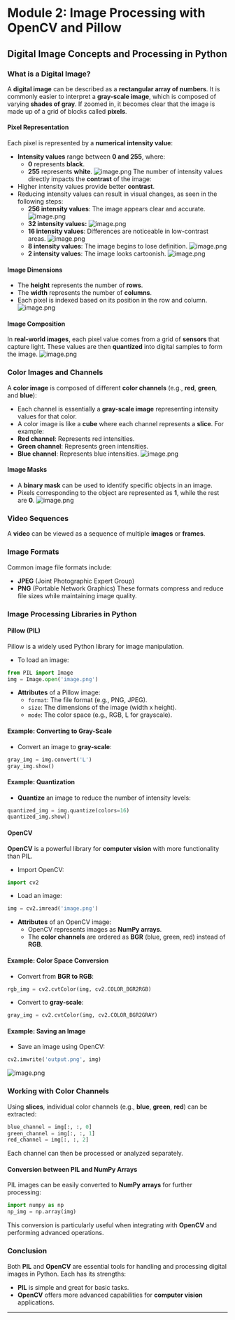 

# Module 2: Image Processing with OpenCV and Pillow
## Digital Image Concepts and Processing in Python
### What is a Digital Image?
A **digital image** can be described as a **rectangular array of numbers**. It is commonly easier to interpret a **gray-scale image**, which is composed of varying **shades of gray**. If zoomed in, it becomes clear that the image is made up of a grid of blocks called **pixels**.
#### Pixel Representation
Each pixel is represented by a **numerical intensity value**:
- **Intensity values** range between **0 and 255**, where:
	- **0** represents **black**.
	- **255** represents **white**.
![image.png](https://prod-files-secure.s3.us-west-2.amazonaws.com/03e82b26-cccb-4906-bb56-adabcbdc0655/fa1bb4aa-313a-44c2-a7b3-7fa4a8432b08/image.png?X-Amz-Algorithm=AWS4-HMAC-SHA256&X-Amz-Content-Sha256=UNSIGNED-PAYLOAD&X-Amz-Credential=ASIAZI2LB466Q7BLRMGL%2F20250203%2Fus-west-2%2Fs3%2Faws4_request&X-Amz-Date=20250203T122913Z&X-Amz-Expires=3600&X-Amz-Security-Token=IQoJb3JpZ2luX2VjEPz%2F%2F%2F%2F%2F%2F%2F%2F%2F%2FwEaCXVzLXdlc3QtMiJHMEUCIQDqVExUqD%2FHYc664Sev2H172KFdWi6PH3SIs8kSQwvkFQIgfoIVzdJu6V3zQRhQxvkjyAJMBvBTUeJQKF%2FqqUJGucgq%2FwMIFRAAGgw2Mzc0MjMxODM4MDUiDMVw5QqF0dJPaDXZTSrcA09ryxvNzyPx1TsIMDywKDvF8erJjL7dfL6IwP4l7%2B7y7PBT2%2BkFHZTp3QHKU5jimHeLxFu6w7oVtA002H6gPSwp%2F8xmKeuUEbINQ5QwBk23FkIUv6glok2YdT13mSS1RNsMdXvhpNo0K%2BO1skRpPSYjRF8CHeG9x8z6Wcsqc4EoaSVQH95PG76TYI2%2FNyNyAk9OMoPiGaDz9mKmDRP%2FsYWY1v%2BlPbTzjdRvKxwCajnaCV0VkFbFe34Gdn5z8gOFv8iOLw4DXoHgGQvT2E%2FiHfa%2BHNPHbiG7HOD59WJ7eLrucsMKeXWHj%2FKdk0ev6K9DZXIBXk0NZVROpWi23wob1hL57Qfh6euzFfZOR6RrHVRU3M7eJAWlGEY24BMRwn1RTOhtwJ2MvEci%2Fa5LDYP%2FOLSYF7FnU3kQV6NtWeFvZ1ubbKT8DLVS7CQdwCxAF1cVLiLemBpaYkFf83cUEhR5%2F48cPyl53DCr%2BeBxiL5xqfPylJdDuoozt1OHAqPACfBzoGFopJGzk790Ln8FXT7ajTGzamBrvP1J%2BniAy9VuSZn9cC1h0nxJ8zLabbG8B7bgAPqg3CWWD7h%2Bq6enHzmoUYkUazCxbxku3DZsTVwKhNI%2FnPcKCLHTxNuiDSTtMNzSgr0GOqUB2xc8AH8doU9I15ECloGYb4CWh85IjV67cwqvT%2BIRJD1vnYoPyA6jMpp6sB0DEy8gDqnSEHJINwycL8l5vEE8UNJSpsW%2BA2ns%2FG5EukWsjV3eMmbT5U5TLwiDyC7XBiQWnCm9bxQLwKP%2FyuQsHXArE8xU8z1s8siY7cigpVACHoOd%2BxRu9cyVC8A5noRK3B1eHiKeAheLyz4DDoxaEPDpztgE5w6G&X-Amz-Signature=feae13c2ac5427d385fa460ad738559b40e62adbfcd9c78ab2bb1970cc53f378&X-Amz-SignedHeaders=host&x-id=GetObject)
The number of intensity values directly impacts the **contrast** of the image:
- Higher intensity values provide better **contrast**.
- Reducing intensity values can result in visual changes, as seen in the following steps:
	- **256 intensity values**: The image appears clear and accurate.
![image.png](https://prod-files-secure.s3.us-west-2.amazonaws.com/03e82b26-cccb-4906-bb56-adabcbdc0655/0de7dfb4-99dc-4b87-8932-5165b3c3b775/image.png?X-Amz-Algorithm=AWS4-HMAC-SHA256&X-Amz-Content-Sha256=UNSIGNED-PAYLOAD&X-Amz-Credential=ASIAZI2LB4662YUHI3ED%2F20250203%2Fus-west-2%2Fs3%2Faws4_request&X-Amz-Date=20250203T122913Z&X-Amz-Expires=3600&X-Amz-Security-Token=IQoJb3JpZ2luX2VjEPz%2F%2F%2F%2F%2F%2F%2F%2F%2F%2FwEaCXVzLXdlc3QtMiJGMEQCIHuQD8tWDdyN6H094hxJkly%2FEXneszER%2FvXQceOb%2FVvNAiBy71J7K5kPS49%2BLxLUfcGvfHyGHMMSH%2F8cPdGvwQAlVCr%2FAwgVEAAaDDYzNzQyMzE4MzgwNSIMWVW8fqeMTK5wvWn4KtwDUtpcqpHKBA8meBFx2AYPVdUxNOZFEuZIObQVP8X4b0%2FMOr3mz%2Bpf9XUrGFyydJ3qvUwlzaRt2OwAKo4lqayDirIDoG2xzbpzVpJRNGC3jCJTgXzuV2w9L61leI6rii%2BGEbnu5OHHkiXl0lIltFhudpJoJoPe1m1e9ceRfpvtp9pnI91rEDQjtVSdBWh%2FxGELXosqf1L9uPoqf0EVmO7p%2BV8GR9D03tuMTNpRZI3yLLCCnUN%2FPK8eWuPN4DdM9WW9hXfpX03iBhdNkf0EqEuMRmZZvY8gTNCv3QNOUZSckDGgVnpBDYzCZnOi80Hb3EW1WVMNmzOfy%2FCUFjPF874ZH5tBPjdHFXMSZltaGak3DjW2ZYU3JWysEmCxywtb%2FaPGGUiDHG2OTlQXtqdaON9I7i7H2I335HKohlWiOtjssnT9UlMX5xgkHeON4zQZ%2Fqh2TN8Rl%2FvITPULgxwcItYD0LMdpFOHTZT3hSE4m1UJ8Hp0%2Ff%2FRieq%2BqCOnRoc%2BTtIFOi1KVnzEK7j7MRKKr9ws0zYYJHJcErh%2Blu5j%2BNTO9UbGwlB4AB0t8G7ArpMiunBMoH6K%2BkIYd5knKTsPPEIY6YvfNNJqFrS3G37FSzZE7Drel6R9p5q8NsUFq%2FQw%2F9KCvQY6pgFXEz1Tg2D9iu9M40NqDJv9EUfPd13LFkncv3NginXrj0jJUaaM1MTrxuzR%2F5YPQwHHpS5HFre%2BGGHiTjr%2Bh8wZleQTxenxb8KhKnPTwJKT5FXkUyUYQ8YHueC0aZkhCpS%2BiWmmJeS8f0HPyH4FUr0FAH%2B%2FhqHoM35C4gzEEiiZqsna0JqbcbGUsSSOFuwOfYRHgmAe7Bc24LeBdzp3%2BFIXiMuJjqT8&X-Amz-Signature=cd92c335037d3be886b25ef4077255808c7ad5c4c3dd4cf2f3e3b1551dab925c&X-Amz-SignedHeaders=host&x-id=GetObject)
	- **32 intensity values:**
![image.png](https://prod-files-secure.s3.us-west-2.amazonaws.com/03e82b26-cccb-4906-bb56-adabcbdc0655/7eb81f08-b190-4c5a-ba2b-2a498a15b2c4/image.png?X-Amz-Algorithm=AWS4-HMAC-SHA256&X-Amz-Content-Sha256=UNSIGNED-PAYLOAD&X-Amz-Credential=ASIAZI2LB4662YUHI3ED%2F20250203%2Fus-west-2%2Fs3%2Faws4_request&X-Amz-Date=20250203T122913Z&X-Amz-Expires=3600&X-Amz-Security-Token=IQoJb3JpZ2luX2VjEPz%2F%2F%2F%2F%2F%2F%2F%2F%2F%2FwEaCXVzLXdlc3QtMiJGMEQCIHuQD8tWDdyN6H094hxJkly%2FEXneszER%2FvXQceOb%2FVvNAiBy71J7K5kPS49%2BLxLUfcGvfHyGHMMSH%2F8cPdGvwQAlVCr%2FAwgVEAAaDDYzNzQyMzE4MzgwNSIMWVW8fqeMTK5wvWn4KtwDUtpcqpHKBA8meBFx2AYPVdUxNOZFEuZIObQVP8X4b0%2FMOr3mz%2Bpf9XUrGFyydJ3qvUwlzaRt2OwAKo4lqayDirIDoG2xzbpzVpJRNGC3jCJTgXzuV2w9L61leI6rii%2BGEbnu5OHHkiXl0lIltFhudpJoJoPe1m1e9ceRfpvtp9pnI91rEDQjtVSdBWh%2FxGELXosqf1L9uPoqf0EVmO7p%2BV8GR9D03tuMTNpRZI3yLLCCnUN%2FPK8eWuPN4DdM9WW9hXfpX03iBhdNkf0EqEuMRmZZvY8gTNCv3QNOUZSckDGgVnpBDYzCZnOi80Hb3EW1WVMNmzOfy%2FCUFjPF874ZH5tBPjdHFXMSZltaGak3DjW2ZYU3JWysEmCxywtb%2FaPGGUiDHG2OTlQXtqdaON9I7i7H2I335HKohlWiOtjssnT9UlMX5xgkHeON4zQZ%2Fqh2TN8Rl%2FvITPULgxwcItYD0LMdpFOHTZT3hSE4m1UJ8Hp0%2Ff%2FRieq%2BqCOnRoc%2BTtIFOi1KVnzEK7j7MRKKr9ws0zYYJHJcErh%2Blu5j%2BNTO9UbGwlB4AB0t8G7ArpMiunBMoH6K%2BkIYd5knKTsPPEIY6YvfNNJqFrS3G37FSzZE7Drel6R9p5q8NsUFq%2FQw%2F9KCvQY6pgFXEz1Tg2D9iu9M40NqDJv9EUfPd13LFkncv3NginXrj0jJUaaM1MTrxuzR%2F5YPQwHHpS5HFre%2BGGHiTjr%2Bh8wZleQTxenxb8KhKnPTwJKT5FXkUyUYQ8YHueC0aZkhCpS%2BiWmmJeS8f0HPyH4FUr0FAH%2B%2FhqHoM35C4gzEEiiZqsna0JqbcbGUsSSOFuwOfYRHgmAe7Bc24LeBdzp3%2BFIXiMuJjqT8&X-Amz-Signature=00fe891fc0ff338e613d2afee3d904f68a35b22fa52a6985bebacfb343908c48&X-Amz-SignedHeaders=host&x-id=GetObject)
	- **16 intensity values**: Differences are noticeable in low-contrast areas.
![image.png](https://prod-files-secure.s3.us-west-2.amazonaws.com/03e82b26-cccb-4906-bb56-adabcbdc0655/6bf56d44-9a14-4b7b-98c2-1f00b8630f0c/image.png?X-Amz-Algorithm=AWS4-HMAC-SHA256&X-Amz-Content-Sha256=UNSIGNED-PAYLOAD&X-Amz-Credential=ASIAZI2LB4662YUHI3ED%2F20250203%2Fus-west-2%2Fs3%2Faws4_request&X-Amz-Date=20250203T122913Z&X-Amz-Expires=3600&X-Amz-Security-Token=IQoJb3JpZ2luX2VjEPz%2F%2F%2F%2F%2F%2F%2F%2F%2F%2FwEaCXVzLXdlc3QtMiJGMEQCIHuQD8tWDdyN6H094hxJkly%2FEXneszER%2FvXQceOb%2FVvNAiBy71J7K5kPS49%2BLxLUfcGvfHyGHMMSH%2F8cPdGvwQAlVCr%2FAwgVEAAaDDYzNzQyMzE4MzgwNSIMWVW8fqeMTK5wvWn4KtwDUtpcqpHKBA8meBFx2AYPVdUxNOZFEuZIObQVP8X4b0%2FMOr3mz%2Bpf9XUrGFyydJ3qvUwlzaRt2OwAKo4lqayDirIDoG2xzbpzVpJRNGC3jCJTgXzuV2w9L61leI6rii%2BGEbnu5OHHkiXl0lIltFhudpJoJoPe1m1e9ceRfpvtp9pnI91rEDQjtVSdBWh%2FxGELXosqf1L9uPoqf0EVmO7p%2BV8GR9D03tuMTNpRZI3yLLCCnUN%2FPK8eWuPN4DdM9WW9hXfpX03iBhdNkf0EqEuMRmZZvY8gTNCv3QNOUZSckDGgVnpBDYzCZnOi80Hb3EW1WVMNmzOfy%2FCUFjPF874ZH5tBPjdHFXMSZltaGak3DjW2ZYU3JWysEmCxywtb%2FaPGGUiDHG2OTlQXtqdaON9I7i7H2I335HKohlWiOtjssnT9UlMX5xgkHeON4zQZ%2Fqh2TN8Rl%2FvITPULgxwcItYD0LMdpFOHTZT3hSE4m1UJ8Hp0%2Ff%2FRieq%2BqCOnRoc%2BTtIFOi1KVnzEK7j7MRKKr9ws0zYYJHJcErh%2Blu5j%2BNTO9UbGwlB4AB0t8G7ArpMiunBMoH6K%2BkIYd5knKTsPPEIY6YvfNNJqFrS3G37FSzZE7Drel6R9p5q8NsUFq%2FQw%2F9KCvQY6pgFXEz1Tg2D9iu9M40NqDJv9EUfPd13LFkncv3NginXrj0jJUaaM1MTrxuzR%2F5YPQwHHpS5HFre%2BGGHiTjr%2Bh8wZleQTxenxb8KhKnPTwJKT5FXkUyUYQ8YHueC0aZkhCpS%2BiWmmJeS8f0HPyH4FUr0FAH%2B%2FhqHoM35C4gzEEiiZqsna0JqbcbGUsSSOFuwOfYRHgmAe7Bc24LeBdzp3%2BFIXiMuJjqT8&X-Amz-Signature=61023ce952455f24d4c51b2ab07aa9ec1cda3e5faa6b980e000c27e4c3048237&X-Amz-SignedHeaders=host&x-id=GetObject)
	- **8 intensity values**: The image begins to lose definition.
![image.png](https://prod-files-secure.s3.us-west-2.amazonaws.com/03e82b26-cccb-4906-bb56-adabcbdc0655/cca05878-ca1a-43e0-8bec-1d146756f9ae/image.png?X-Amz-Algorithm=AWS4-HMAC-SHA256&X-Amz-Content-Sha256=UNSIGNED-PAYLOAD&X-Amz-Credential=ASIAZI2LB4662YUHI3ED%2F20250203%2Fus-west-2%2Fs3%2Faws4_request&X-Amz-Date=20250203T122913Z&X-Amz-Expires=3600&X-Amz-Security-Token=IQoJb3JpZ2luX2VjEPz%2F%2F%2F%2F%2F%2F%2F%2F%2F%2FwEaCXVzLXdlc3QtMiJGMEQCIHuQD8tWDdyN6H094hxJkly%2FEXneszER%2FvXQceOb%2FVvNAiBy71J7K5kPS49%2BLxLUfcGvfHyGHMMSH%2F8cPdGvwQAlVCr%2FAwgVEAAaDDYzNzQyMzE4MzgwNSIMWVW8fqeMTK5wvWn4KtwDUtpcqpHKBA8meBFx2AYPVdUxNOZFEuZIObQVP8X4b0%2FMOr3mz%2Bpf9XUrGFyydJ3qvUwlzaRt2OwAKo4lqayDirIDoG2xzbpzVpJRNGC3jCJTgXzuV2w9L61leI6rii%2BGEbnu5OHHkiXl0lIltFhudpJoJoPe1m1e9ceRfpvtp9pnI91rEDQjtVSdBWh%2FxGELXosqf1L9uPoqf0EVmO7p%2BV8GR9D03tuMTNpRZI3yLLCCnUN%2FPK8eWuPN4DdM9WW9hXfpX03iBhdNkf0EqEuMRmZZvY8gTNCv3QNOUZSckDGgVnpBDYzCZnOi80Hb3EW1WVMNmzOfy%2FCUFjPF874ZH5tBPjdHFXMSZltaGak3DjW2ZYU3JWysEmCxywtb%2FaPGGUiDHG2OTlQXtqdaON9I7i7H2I335HKohlWiOtjssnT9UlMX5xgkHeON4zQZ%2Fqh2TN8Rl%2FvITPULgxwcItYD0LMdpFOHTZT3hSE4m1UJ8Hp0%2Ff%2FRieq%2BqCOnRoc%2BTtIFOi1KVnzEK7j7MRKKr9ws0zYYJHJcErh%2Blu5j%2BNTO9UbGwlB4AB0t8G7ArpMiunBMoH6K%2BkIYd5knKTsPPEIY6YvfNNJqFrS3G37FSzZE7Drel6R9p5q8NsUFq%2FQw%2F9KCvQY6pgFXEz1Tg2D9iu9M40NqDJv9EUfPd13LFkncv3NginXrj0jJUaaM1MTrxuzR%2F5YPQwHHpS5HFre%2BGGHiTjr%2Bh8wZleQTxenxb8KhKnPTwJKT5FXkUyUYQ8YHueC0aZkhCpS%2BiWmmJeS8f0HPyH4FUr0FAH%2B%2FhqHoM35C4gzEEiiZqsna0JqbcbGUsSSOFuwOfYRHgmAe7Bc24LeBdzp3%2BFIXiMuJjqT8&X-Amz-Signature=00ebc21dd1f5017ef28bd2a79fc725a4b1ac88a544a6c3225d03e1198f022956&X-Amz-SignedHeaders=host&x-id=GetObject)
	- **2 intensity values**: The image looks cartoonish.
![image.png](https://prod-files-secure.s3.us-west-2.amazonaws.com/03e82b26-cccb-4906-bb56-adabcbdc0655/12da64d7-6b97-44e0-bc2c-52b9c47ce212/image.png?X-Amz-Algorithm=AWS4-HMAC-SHA256&X-Amz-Content-Sha256=UNSIGNED-PAYLOAD&X-Amz-Credential=ASIAZI2LB4662YUHI3ED%2F20250203%2Fus-west-2%2Fs3%2Faws4_request&X-Amz-Date=20250203T122913Z&X-Amz-Expires=3600&X-Amz-Security-Token=IQoJb3JpZ2luX2VjEPz%2F%2F%2F%2F%2F%2F%2F%2F%2F%2FwEaCXVzLXdlc3QtMiJGMEQCIHuQD8tWDdyN6H094hxJkly%2FEXneszER%2FvXQceOb%2FVvNAiBy71J7K5kPS49%2BLxLUfcGvfHyGHMMSH%2F8cPdGvwQAlVCr%2FAwgVEAAaDDYzNzQyMzE4MzgwNSIMWVW8fqeMTK5wvWn4KtwDUtpcqpHKBA8meBFx2AYPVdUxNOZFEuZIObQVP8X4b0%2FMOr3mz%2Bpf9XUrGFyydJ3qvUwlzaRt2OwAKo4lqayDirIDoG2xzbpzVpJRNGC3jCJTgXzuV2w9L61leI6rii%2BGEbnu5OHHkiXl0lIltFhudpJoJoPe1m1e9ceRfpvtp9pnI91rEDQjtVSdBWh%2FxGELXosqf1L9uPoqf0EVmO7p%2BV8GR9D03tuMTNpRZI3yLLCCnUN%2FPK8eWuPN4DdM9WW9hXfpX03iBhdNkf0EqEuMRmZZvY8gTNCv3QNOUZSckDGgVnpBDYzCZnOi80Hb3EW1WVMNmzOfy%2FCUFjPF874ZH5tBPjdHFXMSZltaGak3DjW2ZYU3JWysEmCxywtb%2FaPGGUiDHG2OTlQXtqdaON9I7i7H2I335HKohlWiOtjssnT9UlMX5xgkHeON4zQZ%2Fqh2TN8Rl%2FvITPULgxwcItYD0LMdpFOHTZT3hSE4m1UJ8Hp0%2Ff%2FRieq%2BqCOnRoc%2BTtIFOi1KVnzEK7j7MRKKr9ws0zYYJHJcErh%2Blu5j%2BNTO9UbGwlB4AB0t8G7ArpMiunBMoH6K%2BkIYd5knKTsPPEIY6YvfNNJqFrS3G37FSzZE7Drel6R9p5q8NsUFq%2FQw%2F9KCvQY6pgFXEz1Tg2D9iu9M40NqDJv9EUfPd13LFkncv3NginXrj0jJUaaM1MTrxuzR%2F5YPQwHHpS5HFre%2BGGHiTjr%2Bh8wZleQTxenxb8KhKnPTwJKT5FXkUyUYQ8YHueC0aZkhCpS%2BiWmmJeS8f0HPyH4FUr0FAH%2B%2FhqHoM35C4gzEEiiZqsna0JqbcbGUsSSOFuwOfYRHgmAe7Bc24LeBdzp3%2BFIXiMuJjqT8&X-Amz-Signature=7d4f328df426f54c08030a64a59327f2e232d36b0788d8c747ec22ddb2ae3abd&X-Amz-SignedHeaders=host&x-id=GetObject)
#### Image Dimensions
- The **height** represents the number of **rows**.
- The **width** represents the number of **columns**.
- Each pixel is indexed based on its position in the row and column.
![image.png](https://prod-files-secure.s3.us-west-2.amazonaws.com/03e82b26-cccb-4906-bb56-adabcbdc0655/ff056335-e79e-4491-b508-30cd45b6c194/image.png?X-Amz-Algorithm=AWS4-HMAC-SHA256&X-Amz-Content-Sha256=UNSIGNED-PAYLOAD&X-Amz-Credential=ASIAZI2LB466Q7BLRMGL%2F20250203%2Fus-west-2%2Fs3%2Faws4_request&X-Amz-Date=20250203T122913Z&X-Amz-Expires=3600&X-Amz-Security-Token=IQoJb3JpZ2luX2VjEPz%2F%2F%2F%2F%2F%2F%2F%2F%2F%2FwEaCXVzLXdlc3QtMiJHMEUCIQDqVExUqD%2FHYc664Sev2H172KFdWi6PH3SIs8kSQwvkFQIgfoIVzdJu6V3zQRhQxvkjyAJMBvBTUeJQKF%2FqqUJGucgq%2FwMIFRAAGgw2Mzc0MjMxODM4MDUiDMVw5QqF0dJPaDXZTSrcA09ryxvNzyPx1TsIMDywKDvF8erJjL7dfL6IwP4l7%2B7y7PBT2%2BkFHZTp3QHKU5jimHeLxFu6w7oVtA002H6gPSwp%2F8xmKeuUEbINQ5QwBk23FkIUv6glok2YdT13mSS1RNsMdXvhpNo0K%2BO1skRpPSYjRF8CHeG9x8z6Wcsqc4EoaSVQH95PG76TYI2%2FNyNyAk9OMoPiGaDz9mKmDRP%2FsYWY1v%2BlPbTzjdRvKxwCajnaCV0VkFbFe34Gdn5z8gOFv8iOLw4DXoHgGQvT2E%2FiHfa%2BHNPHbiG7HOD59WJ7eLrucsMKeXWHj%2FKdk0ev6K9DZXIBXk0NZVROpWi23wob1hL57Qfh6euzFfZOR6RrHVRU3M7eJAWlGEY24BMRwn1RTOhtwJ2MvEci%2Fa5LDYP%2FOLSYF7FnU3kQV6NtWeFvZ1ubbKT8DLVS7CQdwCxAF1cVLiLemBpaYkFf83cUEhR5%2F48cPyl53DCr%2BeBxiL5xqfPylJdDuoozt1OHAqPACfBzoGFopJGzk790Ln8FXT7ajTGzamBrvP1J%2BniAy9VuSZn9cC1h0nxJ8zLabbG8B7bgAPqg3CWWD7h%2Bq6enHzmoUYkUazCxbxku3DZsTVwKhNI%2FnPcKCLHTxNuiDSTtMNzSgr0GOqUB2xc8AH8doU9I15ECloGYb4CWh85IjV67cwqvT%2BIRJD1vnYoPyA6jMpp6sB0DEy8gDqnSEHJINwycL8l5vEE8UNJSpsW%2BA2ns%2FG5EukWsjV3eMmbT5U5TLwiDyC7XBiQWnCm9bxQLwKP%2FyuQsHXArE8xU8z1s8siY7cigpVACHoOd%2BxRu9cyVC8A5noRK3B1eHiKeAheLyz4DDoxaEPDpztgE5w6G&X-Amz-Signature=ac14bd759d48d8d4b3580286f401044726702143b02e34efc74bd5c9290db81c&X-Amz-SignedHeaders=host&x-id=GetObject)
#### Image Composition
In **real-world images**, each pixel value comes from a grid of **sensors** that capture light. These values are then **quantized** into digital samples to form the image.
![image.png](https://prod-files-secure.s3.us-west-2.amazonaws.com/03e82b26-cccb-4906-bb56-adabcbdc0655/0c721ea0-409b-4d32-b630-a00d6f170d18/image.png?X-Amz-Algorithm=AWS4-HMAC-SHA256&X-Amz-Content-Sha256=UNSIGNED-PAYLOAD&X-Amz-Credential=ASIAZI2LB466Q7BLRMGL%2F20250203%2Fus-west-2%2Fs3%2Faws4_request&X-Amz-Date=20250203T122913Z&X-Amz-Expires=3600&X-Amz-Security-Token=IQoJb3JpZ2luX2VjEPz%2F%2F%2F%2F%2F%2F%2F%2F%2F%2FwEaCXVzLXdlc3QtMiJHMEUCIQDqVExUqD%2FHYc664Sev2H172KFdWi6PH3SIs8kSQwvkFQIgfoIVzdJu6V3zQRhQxvkjyAJMBvBTUeJQKF%2FqqUJGucgq%2FwMIFRAAGgw2Mzc0MjMxODM4MDUiDMVw5QqF0dJPaDXZTSrcA09ryxvNzyPx1TsIMDywKDvF8erJjL7dfL6IwP4l7%2B7y7PBT2%2BkFHZTp3QHKU5jimHeLxFu6w7oVtA002H6gPSwp%2F8xmKeuUEbINQ5QwBk23FkIUv6glok2YdT13mSS1RNsMdXvhpNo0K%2BO1skRpPSYjRF8CHeG9x8z6Wcsqc4EoaSVQH95PG76TYI2%2FNyNyAk9OMoPiGaDz9mKmDRP%2FsYWY1v%2BlPbTzjdRvKxwCajnaCV0VkFbFe34Gdn5z8gOFv8iOLw4DXoHgGQvT2E%2FiHfa%2BHNPHbiG7HOD59WJ7eLrucsMKeXWHj%2FKdk0ev6K9DZXIBXk0NZVROpWi23wob1hL57Qfh6euzFfZOR6RrHVRU3M7eJAWlGEY24BMRwn1RTOhtwJ2MvEci%2Fa5LDYP%2FOLSYF7FnU3kQV6NtWeFvZ1ubbKT8DLVS7CQdwCxAF1cVLiLemBpaYkFf83cUEhR5%2F48cPyl53DCr%2BeBxiL5xqfPylJdDuoozt1OHAqPACfBzoGFopJGzk790Ln8FXT7ajTGzamBrvP1J%2BniAy9VuSZn9cC1h0nxJ8zLabbG8B7bgAPqg3CWWD7h%2Bq6enHzmoUYkUazCxbxku3DZsTVwKhNI%2FnPcKCLHTxNuiDSTtMNzSgr0GOqUB2xc8AH8doU9I15ECloGYb4CWh85IjV67cwqvT%2BIRJD1vnYoPyA6jMpp6sB0DEy8gDqnSEHJINwycL8l5vEE8UNJSpsW%2BA2ns%2FG5EukWsjV3eMmbT5U5TLwiDyC7XBiQWnCm9bxQLwKP%2FyuQsHXArE8xU8z1s8siY7cigpVACHoOd%2BxRu9cyVC8A5noRK3B1eHiKeAheLyz4DDoxaEPDpztgE5w6G&X-Amz-Signature=b4e659185904cf18f393fe53926b1d998da99bcd9b991d7452e9e25ca1ae2569&X-Amz-SignedHeaders=host&x-id=GetObject)
### Color Images and Channels
A **color image** is composed of different **color channels** (e.g., **red**, **green**, and **blue**):
- Each channel is essentially a **gray-scale image** representing intensity values for that color.
- A color image is like a **cube** where each channel represents a **slice**.
For example:
- **Red channel**: Represents red intensities.
- **Green channel**: Represents green intensities.
- **Blue channel**: Represents blue intensities.
![image.png](https://prod-files-secure.s3.us-west-2.amazonaws.com/03e82b26-cccb-4906-bb56-adabcbdc0655/c0cc17c9-842f-413f-82e8-f3f44278cf74/image.png?X-Amz-Algorithm=AWS4-HMAC-SHA256&X-Amz-Content-Sha256=UNSIGNED-PAYLOAD&X-Amz-Credential=ASIAZI2LB466Q7BLRMGL%2F20250203%2Fus-west-2%2Fs3%2Faws4_request&X-Amz-Date=20250203T122913Z&X-Amz-Expires=3600&X-Amz-Security-Token=IQoJb3JpZ2luX2VjEPz%2F%2F%2F%2F%2F%2F%2F%2F%2F%2FwEaCXVzLXdlc3QtMiJHMEUCIQDqVExUqD%2FHYc664Sev2H172KFdWi6PH3SIs8kSQwvkFQIgfoIVzdJu6V3zQRhQxvkjyAJMBvBTUeJQKF%2FqqUJGucgq%2FwMIFRAAGgw2Mzc0MjMxODM4MDUiDMVw5QqF0dJPaDXZTSrcA09ryxvNzyPx1TsIMDywKDvF8erJjL7dfL6IwP4l7%2B7y7PBT2%2BkFHZTp3QHKU5jimHeLxFu6w7oVtA002H6gPSwp%2F8xmKeuUEbINQ5QwBk23FkIUv6glok2YdT13mSS1RNsMdXvhpNo0K%2BO1skRpPSYjRF8CHeG9x8z6Wcsqc4EoaSVQH95PG76TYI2%2FNyNyAk9OMoPiGaDz9mKmDRP%2FsYWY1v%2BlPbTzjdRvKxwCajnaCV0VkFbFe34Gdn5z8gOFv8iOLw4DXoHgGQvT2E%2FiHfa%2BHNPHbiG7HOD59WJ7eLrucsMKeXWHj%2FKdk0ev6K9DZXIBXk0NZVROpWi23wob1hL57Qfh6euzFfZOR6RrHVRU3M7eJAWlGEY24BMRwn1RTOhtwJ2MvEci%2Fa5LDYP%2FOLSYF7FnU3kQV6NtWeFvZ1ubbKT8DLVS7CQdwCxAF1cVLiLemBpaYkFf83cUEhR5%2F48cPyl53DCr%2BeBxiL5xqfPylJdDuoozt1OHAqPACfBzoGFopJGzk790Ln8FXT7ajTGzamBrvP1J%2BniAy9VuSZn9cC1h0nxJ8zLabbG8B7bgAPqg3CWWD7h%2Bq6enHzmoUYkUazCxbxku3DZsTVwKhNI%2FnPcKCLHTxNuiDSTtMNzSgr0GOqUB2xc8AH8doU9I15ECloGYb4CWh85IjV67cwqvT%2BIRJD1vnYoPyA6jMpp6sB0DEy8gDqnSEHJINwycL8l5vEE8UNJSpsW%2BA2ns%2FG5EukWsjV3eMmbT5U5TLwiDyC7XBiQWnCm9bxQLwKP%2FyuQsHXArE8xU8z1s8siY7cigpVACHoOd%2BxRu9cyVC8A5noRK3B1eHiKeAheLyz4DDoxaEPDpztgE5w6G&X-Amz-Signature=a903fb40fd4fb11a12d99ed7bd048536ecd9d6d16e92914eae6a921633400f74&X-Amz-SignedHeaders=host&x-id=GetObject)
#### Image Masks
- A **binary mask** can be used to identify specific objects in an image.
- Pixels corresponding to the object are represented as **1**, while the rest are **0**.
![image.png](https://prod-files-secure.s3.us-west-2.amazonaws.com/03e82b26-cccb-4906-bb56-adabcbdc0655/667eab4d-d19d-4618-81d0-663b6beb002c/image.png?X-Amz-Algorithm=AWS4-HMAC-SHA256&X-Amz-Content-Sha256=UNSIGNED-PAYLOAD&X-Amz-Credential=ASIAZI2LB466Q7BLRMGL%2F20250203%2Fus-west-2%2Fs3%2Faws4_request&X-Amz-Date=20250203T122913Z&X-Amz-Expires=3600&X-Amz-Security-Token=IQoJb3JpZ2luX2VjEPz%2F%2F%2F%2F%2F%2F%2F%2F%2F%2FwEaCXVzLXdlc3QtMiJHMEUCIQDqVExUqD%2FHYc664Sev2H172KFdWi6PH3SIs8kSQwvkFQIgfoIVzdJu6V3zQRhQxvkjyAJMBvBTUeJQKF%2FqqUJGucgq%2FwMIFRAAGgw2Mzc0MjMxODM4MDUiDMVw5QqF0dJPaDXZTSrcA09ryxvNzyPx1TsIMDywKDvF8erJjL7dfL6IwP4l7%2B7y7PBT2%2BkFHZTp3QHKU5jimHeLxFu6w7oVtA002H6gPSwp%2F8xmKeuUEbINQ5QwBk23FkIUv6glok2YdT13mSS1RNsMdXvhpNo0K%2BO1skRpPSYjRF8CHeG9x8z6Wcsqc4EoaSVQH95PG76TYI2%2FNyNyAk9OMoPiGaDz9mKmDRP%2FsYWY1v%2BlPbTzjdRvKxwCajnaCV0VkFbFe34Gdn5z8gOFv8iOLw4DXoHgGQvT2E%2FiHfa%2BHNPHbiG7HOD59WJ7eLrucsMKeXWHj%2FKdk0ev6K9DZXIBXk0NZVROpWi23wob1hL57Qfh6euzFfZOR6RrHVRU3M7eJAWlGEY24BMRwn1RTOhtwJ2MvEci%2Fa5LDYP%2FOLSYF7FnU3kQV6NtWeFvZ1ubbKT8DLVS7CQdwCxAF1cVLiLemBpaYkFf83cUEhR5%2F48cPyl53DCr%2BeBxiL5xqfPylJdDuoozt1OHAqPACfBzoGFopJGzk790Ln8FXT7ajTGzamBrvP1J%2BniAy9VuSZn9cC1h0nxJ8zLabbG8B7bgAPqg3CWWD7h%2Bq6enHzmoUYkUazCxbxku3DZsTVwKhNI%2FnPcKCLHTxNuiDSTtMNzSgr0GOqUB2xc8AH8doU9I15ECloGYb4CWh85IjV67cwqvT%2BIRJD1vnYoPyA6jMpp6sB0DEy8gDqnSEHJINwycL8l5vEE8UNJSpsW%2BA2ns%2FG5EukWsjV3eMmbT5U5TLwiDyC7XBiQWnCm9bxQLwKP%2FyuQsHXArE8xU8z1s8siY7cigpVACHoOd%2BxRu9cyVC8A5noRK3B1eHiKeAheLyz4DDoxaEPDpztgE5w6G&X-Amz-Signature=64412d20362c601fb22010c137e2509533ccf7ad0c3ce3ace99587885e01e7ba&X-Amz-SignedHeaders=host&x-id=GetObject)
### Video Sequences
A **video** can be viewed as a sequence of multiple **images** or **frames**.
### Image Formats
Common image file formats include:
- **JPEG** (Joint Photographic Expert Group)
- **PNG** (Portable Network Graphics)
These formats compress and reduce file sizes while maintaining image quality.
### Image Processing Libraries in Python
#### Pillow (PIL)
Pillow is a widely used Python library for image manipulation.
- To load an image:
```python
from PIL import Image
img = Image.open('image.png')
```
- **Attributes** of a Pillow image:
	- `format`: The file format (e.g., PNG, JPEG).
	- `size`: The dimensions of the image (width x height).
	- `mode`: The color space (e.g., RGB, L for grayscale).
#### Example: Converting to Gray-Scale
- Convert an image to **gray-scale**:
```python
gray_img = img.convert('L')
gray_img.show()
```
#### Example: Quantization
- **Quantize** an image to reduce the number of intensity levels:
```python
quantized_img = img.quantize(colors=16)
quantized_img.show()
```
#### OpenCV
**OpenCV** is a powerful library for **computer vision** with more functionality than PIL.
- Import OpenCV:
```python
import cv2
```
- Load an image:
```python
img = cv2.imread('image.png')
```
- **Attributes** of an OpenCV image:
	- OpenCV represents images as **NumPy arrays**.
	- The **color channels** are ordered as **BGR** (blue, green, red) instead of **RGB**.
#### Example: Color Space Conversion
- Convert from **BGR to RGB**:
```python
rgb_img = cv2.cvtColor(img, cv2.COLOR_BGR2RGB)
```
- Convert to **gray-scale**:
```python
gray_img = cv2.cvtColor(img, cv2.COLOR_BGR2GRAY)
```
#### Example: Saving an Image
- Save an image using OpenCV:
```python
cv2.imwrite('output.png', img)
```
![image.png](https://prod-files-secure.s3.us-west-2.amazonaws.com/03e82b26-cccb-4906-bb56-adabcbdc0655/25fcc977-54ea-484c-997e-9b6bd016f347/image.png?X-Amz-Algorithm=AWS4-HMAC-SHA256&X-Amz-Content-Sha256=UNSIGNED-PAYLOAD&X-Amz-Credential=ASIAZI2LB466Q7BLRMGL%2F20250203%2Fus-west-2%2Fs3%2Faws4_request&X-Amz-Date=20250203T122913Z&X-Amz-Expires=3600&X-Amz-Security-Token=IQoJb3JpZ2luX2VjEPz%2F%2F%2F%2F%2F%2F%2F%2F%2F%2FwEaCXVzLXdlc3QtMiJHMEUCIQDqVExUqD%2FHYc664Sev2H172KFdWi6PH3SIs8kSQwvkFQIgfoIVzdJu6V3zQRhQxvkjyAJMBvBTUeJQKF%2FqqUJGucgq%2FwMIFRAAGgw2Mzc0MjMxODM4MDUiDMVw5QqF0dJPaDXZTSrcA09ryxvNzyPx1TsIMDywKDvF8erJjL7dfL6IwP4l7%2B7y7PBT2%2BkFHZTp3QHKU5jimHeLxFu6w7oVtA002H6gPSwp%2F8xmKeuUEbINQ5QwBk23FkIUv6glok2YdT13mSS1RNsMdXvhpNo0K%2BO1skRpPSYjRF8CHeG9x8z6Wcsqc4EoaSVQH95PG76TYI2%2FNyNyAk9OMoPiGaDz9mKmDRP%2FsYWY1v%2BlPbTzjdRvKxwCajnaCV0VkFbFe34Gdn5z8gOFv8iOLw4DXoHgGQvT2E%2FiHfa%2BHNPHbiG7HOD59WJ7eLrucsMKeXWHj%2FKdk0ev6K9DZXIBXk0NZVROpWi23wob1hL57Qfh6euzFfZOR6RrHVRU3M7eJAWlGEY24BMRwn1RTOhtwJ2MvEci%2Fa5LDYP%2FOLSYF7FnU3kQV6NtWeFvZ1ubbKT8DLVS7CQdwCxAF1cVLiLemBpaYkFf83cUEhR5%2F48cPyl53DCr%2BeBxiL5xqfPylJdDuoozt1OHAqPACfBzoGFopJGzk790Ln8FXT7ajTGzamBrvP1J%2BniAy9VuSZn9cC1h0nxJ8zLabbG8B7bgAPqg3CWWD7h%2Bq6enHzmoUYkUazCxbxku3DZsTVwKhNI%2FnPcKCLHTxNuiDSTtMNzSgr0GOqUB2xc8AH8doU9I15ECloGYb4CWh85IjV67cwqvT%2BIRJD1vnYoPyA6jMpp6sB0DEy8gDqnSEHJINwycL8l5vEE8UNJSpsW%2BA2ns%2FG5EukWsjV3eMmbT5U5TLwiDyC7XBiQWnCm9bxQLwKP%2FyuQsHXArE8xU8z1s8siY7cigpVACHoOd%2BxRu9cyVC8A5noRK3B1eHiKeAheLyz4DDoxaEPDpztgE5w6G&X-Amz-Signature=e7f1af4a76c6b227f9242d454ca6b746f07fc305a474f58693bb5033c83e7c58&X-Amz-SignedHeaders=host&x-id=GetObject)
### Working with Color Channels
Using **slices**, individual color channels (e.g., **blue**, **green**, **red**) can be extracted:
```python
blue_channel = img[:, :, 0]
green_channel = img[:, :, 1]
red_channel = img[:, :, 2]
```
Each channel can then be processed or analyzed separately.
#### Conversion between PIL and NumPy Arrays
PIL images can be easily converted to **NumPy arrays** for further processing:
```python
import numpy as np
np_img = np.array(img)
```
This conversion is particularly useful when integrating with **OpenCV** and performing advanced operations.
### Conclusion
Both **PIL** and **OpenCV** are essential tools for handling and processing digital images in Python. Each has its strengths:
- **PIL** is simple and great for basic tasks.
- **OpenCV** offers more advanced capabilities for **computer vision** applications.
___


